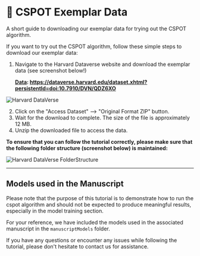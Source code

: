 # 🐊 CSPOT Exemplar Data
A short guide to downloading our exemplar data for trying out the CSPOT algorithm.
  
If you want to try out the CSPOT algorithm, follow these simple steps to download our exemplar data:

1. Navigate to the Harvard Dataverse website and download the exemplar data (see screenshot below!)
  
    **[Data](https://dataverse.harvard.edu/dataset.xhtml?persistentId=doi:10.7910/DVN/QDZ6XO):  https://dataverse.harvard.edu/dataset.xhtml?persistentId=doi:10.7910/DVN/QDZ6XO**

![Harvard DataVerse](../../assets/harvardDataverse.jpg "Click on the denoted region to download the data")

2. Click on the "Access Dataset" --> "Original Format ZIP" button.
3. Wait for the download to complete. The size of the file is approximately 12 MB.
4. Unzip the downloaded file to access the data.

**To ensure that you can follow the tutorial correctly, please make sure that the following folder structure (screenshot below) is maintained:**

![Harvard DataVerse FolderStructure](../../assets/exampleFolderStructure.JPG "Click on the denoted region to download the data")

<hr>

## Models used in the Manuscript

Please note that the purpose of this tutorial is to demonstrate how to run the cspot algorithm and should not be expected to produce meaningful results, especially in the model training section.
  
For your reference, we have included the models used in the associated manuscript in the `manuscriptModels` folder.
  
If you have any questions or encounter any issues while following the tutorial, please don't hesitate to contact us for assistance.


```python

```
